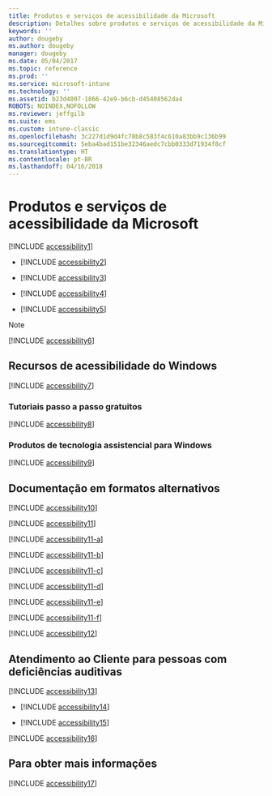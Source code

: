 ```yaml
---
title: Produtos e serviços de acessibilidade da Microsoft
description: Detalhes sobre produtos e serviços de acessibilidade da Microsoft.
keywords: ''
author: dougeby
ms.author: dougeby
manager: dougeby
ms.date: 05/04/2017
ms.topic: reference
ms.prod: ''
ms.service: microsoft-intune
ms.technology: ''
ms.assetid: b23d4007-1866-42e9-b6cb-d45408562da4
ROBOTS: NOINDEX,NOFOLLOW
ms.reviewer: jeffgilb
ms.suite: ems
ms.custom: intune-classic
ms.openlocfilehash: 3c227d1d9d4fc78b8c583f4c610a83bb9c136b99
ms.sourcegitcommit: 5eba4bad151be32346aedc7cbb0333d71934f8cf
ms.translationtype: HT
ms.contentlocale: pt-BR
ms.lasthandoff: 04/16/2018
---
```

# <a name="accessibility-products-and-services-from-microsoft"></a>Produtos e serviços de acessibilidade da Microsoft
[!INCLUDE [accessibility1](./includes/accessibility1_md.md)]

- [!INCLUDE [accessibility2](./includes/accessibility2_md.md)]


- [!INCLUDE [accessibility3](./includes/accessibility3_md.md)]


- [!INCLUDE [accessibility4](./includes/accessibility4_md.md)]


- [!INCLUDE [accessibility5](./includes/accessibility5_md.md)]

> [!NOTE]
> [!INCLUDE [accessibility6](./includes/accessibility6_md.md)]

## <a name="accessibility-features-of-windows"></a>Recursos de acessibilidade do Windows
[!INCLUDE [accessibility7](./includes/accessibility7_md.md)]

### <a name="free-step-by-step-tutorials"></a>Tutoriais passo a passo gratuitos
[!INCLUDE [accessibility8](./includes/accessibility8_md.md)]

### <a name="assistive-technology-products-for-windows"></a>Produtos de tecnologia assistencial para Windows
[!INCLUDE [accessibility9](./includes/accessibility9_md.md)]

## <a name="documentation-in-alternative-formats"></a>Documentação em formatos alternativos
[!INCLUDE [accessibility10](./includes/accessibility10_md.md)]

[!INCLUDE [accessibility11](./includes/accessibility11_md.md)]

[!INCLUDE [accessibility11-a](./includes/accessibility11-a_md.md)]

[!INCLUDE [accessibility11-b](./includes/accessibility11-b_md.md)]

[!INCLUDE [accessibility11-c](./includes/accessibility11-c_md.md)]

[!INCLUDE [accessibility11-d](./includes/accessibility11-d_md.md)]

[!INCLUDE [accessibility11-e](./includes/accessibility11-e_md.md)]

[!INCLUDE [accessibility11-f](./includes/accessibility11-f_md.md)]

[!INCLUDE [accessibility12](./includes/accessibility12_md.md)]

## <a name="customer-service-for-people-with-hearing-impairments"></a>Atendimento ao Cliente para pessoas com deficiências auditivas
[!INCLUDE [accessibility13](./includes/accessibility13_md.md)]

- [!INCLUDE [accessibility14](./includes/accessibility14_md.md)]


- [!INCLUDE [accessibility15](./includes/accessibility15_md.md)]

[!INCLUDE [accessibility16](./includes/accessibility16_md.md)]

## <a name="for-more-information"></a>Para obter mais informações
[!INCLUDE [accessibility17](./includes/accessibility17_md.md)]

